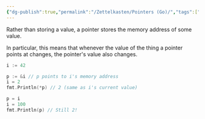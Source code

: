 ```yaml
---
{"dg-publish":true,"permalink":"/Zettelkasten/Pointers (Go)/","tags":["go"],"noteIcon":"1","created":"2024-11-08T00:13:14.031+09:00"}
---
```



Rather than storing a value, a pointer stores the memory address of some value.

In particular, this means that whenever the value of the thing a pointer points at changes, the pointer's value also changes.

```go
i := 42

p := &i // p points to i's memory address
i = 2
fmt.Println(*p) // 2 (same as i's current value)

p = i
i = 100
fmt.Println(p) // Still 2!
```